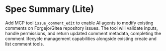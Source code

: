 # Spec Summary (Lite)

Add MCP tool `issue_comment_edit` to enable AI agents to modify existing comments on Forgejo/Gitea repository issues. The tool will validate inputs, handle permissions, and return updated comment metadata, completing the comment lifecycle management capabilities alongside existing create and list comment tools.